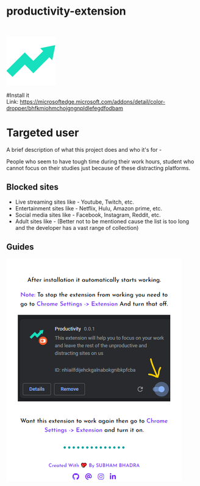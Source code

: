 # productivity-extension


<br>


![App Screenshot](https://github.com/subham-04/productivity/blob/main/128.png)

#Install it
<br>
Link: https://microsoftedge.microsoft.com/addons/detail/color-dropper/bhfkmiohmchojgngnpldlefegdfodbam

# Targeted user

A brief description of what this project does and who it's for - 

People who seem to have tough time during their work hours, student who cannot focus on their studies just because of these distracting platforms.


## Blocked sites

- Live streaming sites like - Youtube, Twitch, etc.
- Entertainment sites like - Netflix, Hulu, Amazon prime, etc.
- Social media sites like - Facebook, Instagram, Reddit, etc.
- Adult sites like - (Better not to be mentioned cause the list is too long and the developer has a vast range of collection)

## Guides

![App Screenshot](https://github.com/subham-04/productivity/blob/main/p.png)
